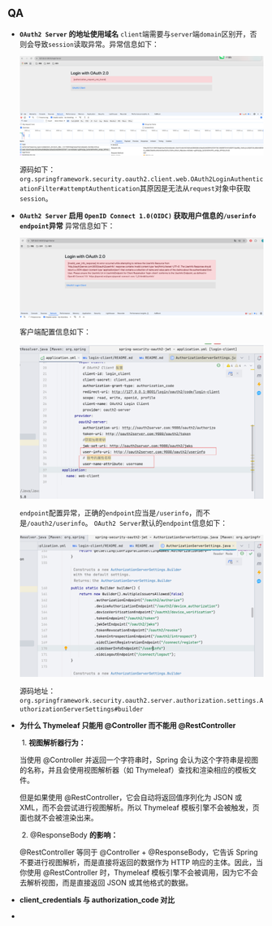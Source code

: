 ## QA

- **`OAuth2 Server` 的地址使用域名**
  `client`端需要与`server`端`domain`区别开，否则会导致`session`读取异常。异常信息如下：

  ![authorization_request_not_found.png](doc/img/authorization_request_not_found.png)

  源码如下：`org.springframework.security.oauth2.client.web.OAuth2LoginAuthenticationFilter#attemptAuthentication`其原因是无法从`request`对象中获取`session`。

- **`OAuth2 Server` 启用 `OpenID Connect 1.0(OIDC)` 获取用户信息的`/userinfo` `endpoint`异常**
  异常信息如下：

  ![ocid_userinfo_error](doc/img/ocid_userinfo_error.png)

  客户端配置信息如下：

  ![cient_ocid_userinfo_error](doc/img/client_ocid_userinfo_error.png)

  `endpoint`配置异常，正确的`endpoint`应当是`/userinfo`，而不是`/oauth2/userinfo`。 `OAuth2 Server`默认的`endpoint`信息如下：

  ![oauth2_server_default_endpoint.png](doc/img/oauth2_server_default_endpoint.png)

  源码地址：`org.springframework.security.oauth2.server.authorization.settings.AuthorizationServerSettings#builder`

- **为什么 Thymeleaf 只能用 @Controller 而不能用 @RestController**

  ​	1.	**视图解析器行为：**

  当使用 @Controller 并返回一个字符串时，Spring 会认为这个字符串是视图的名称，并且会使用视图解析器（如 Thymeleaf）查找和渲染相应的模板文件。

  但是如果使用 @RestController，它会自动将返回值序列化为 JSON 或 XML，而不会尝试进行视图解析。所以 Thymeleaf 模板引擎不会被触发，页面也就不会被渲染出来。

  ​	2.	@ResponseBody **的影响：**

  @RestController 等同于 @Controller + @ResponseBody，它告诉 Spring 不要进行视图解析，而是直接将返回的数据作为 HTTP 响应的主体。因此，当你使用 @RestController 时，Thymeleaf 模板引擎不会被调用，因为它不会去解析视图，而是直接返回 JSON 或其他格式的数据。

- **client_credentials 与 authorization_code 对比**

- 